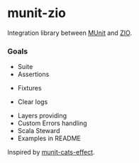 # munit-zio

Integration library between [MUnit](https://scalameta.org/munit) and
[ZIO](https://zio.dev).

### Goals

+ Suite
+ Assertions
- Fixtures
+ Clear logs
- Layers providing
- Custom Errors handling
- Scala Steward
- Examples in README

Inspired by
[munit-cats-effect](https://github.com/typelevel/munit-cats-effect).
